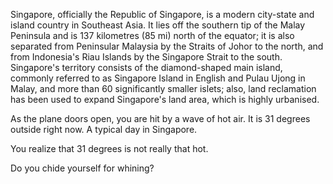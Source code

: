 Singapore, officially the Republic of Singapore, is a modern 
city-state and island country in Southeast Asia. It lies 
off the southern tip of the Malay Peninsula and is 137 
kilometres (85 mi) north of the equator; it is also separated 
from Peninsular Malaysia by the Straits of Johor to the north, 
and from Indonesia's Riau Islands by the Singapore Strait 
to the south. Singapore's territory consists of the 
diamond-shaped main island, commonly referred to as Singapore Island 
in English and Pulau Ujong in Malay, and more than 60 
significantly smaller islets; also, land reclamation has been used 
to expand Singapore's land area, which is highly urbanised.

As the plane doors open, you are hit by a wave of hot air.
It is 31 degrees outside right now. A typical day in Singapore.

You realize that 31 degrees is not really that hot.

Do you chide yourself for whining?